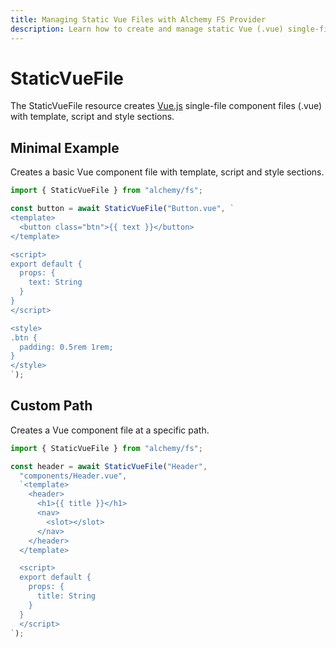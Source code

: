 ```yaml
---
title: Managing Static Vue Files with Alchemy FS Provider
description: Learn how to create and manage static Vue (.vue) single-file components with proper formatting using Alchemy's FS provider.
---
```


# StaticVueFile

The StaticVueFile resource creates [Vue.js](https://vuejs.org/) single-file component files (.vue) with template, script and style sections.

## Minimal Example

Creates a basic Vue component file with template, script and style sections.

```ts
import { StaticVueFile } from "alchemy/fs";

const button = await StaticVueFile("Button.vue", `
<template>
  <button class="btn">{{ text }}</button>
</template>

<script>
export default {
  props: {
    text: String
  }
}
</script>

<style>
.btn {
  padding: 0.5rem 1rem;
}
</style>
`);
```

## Custom Path

Creates a Vue component file at a specific path.

```ts
import { StaticVueFile } from "alchemy/fs";

const header = await StaticVueFile("Header", 
  "components/Header.vue",
  `<template>
    <header>
      <h1>{{ title }}</h1>
      <nav>
        <slot></slot>
      </nav>
    </header>
  </template>

  <script>
  export default {
    props: {
      title: String
    }
  }
  </script>
`);
```